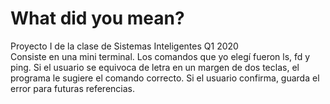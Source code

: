 # What did you mean?
Proyecto I de la clase de Sistemas Inteligentes Q1 2020  
Consiste en una mini terminal. Los comandos que yo elegí fueron ls, fd y ping. Si el usuario se equivoca de letra en un margen de dos teclas, el programa le sugiere el comando correcto. Si el usuario confirma, guarda el error para futuras referencias.
